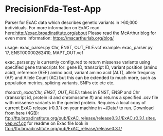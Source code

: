 # PrecisionFda-Test-App

Parser for ExAC data which describes genetic variants in >60,000 individuals. 
For more information on ExAC read here:http://exac.broadinstitute.org/about
Please read the McArthur blog for even more information: https://macarthurlab.org/blog/

usage: exac_parser.py Chr, ENST, OUT_FILE.vcf
example: exac_parser.py 17, ENST00000262410, MAPT_OUT.vcf


exac_parser.py is currently configured to return missense variants using specified gene transcripts for:
gene ID, transcript ID, variant position (amino acid), reference (REF) amino acid, variant amino acid (ALT), allele frequncy (AF) and Allele Count (AC) 
but this can be extended to much more, such as population metrics, splicing variants, SNPs etc etc etc. 

#<i>search_exac(Chr, ENST, OUT_FILE)</i>: 
takes in ENST, ENSP and Chr (transcript id, protein id and chromosome #)  and returns a specified .csv file with missense variants in the queried protein. Requires a local copy of current ExAC release (r0.3.1) on your machine in ~/Data/ to run. 
Download from here (4GB): ftp://ftp.broadinstitute.org/pub/ExAC_release/release0.3.1/ExAC.r0.3.1.sites.vep.vcf.gz 
for readme on Exac file look in ftp://ftp.broadinstitute.org/pub/ExAC_release/release0.3.1/



